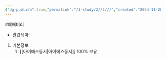 ```yaml
---
{"dg-publish":true,"permalink":"/1-study/2//2///","created":"2024-11-20T21:02:27.624+09:00","updated":"2025-06-03T20:07:21.370+09:00"}
---
```


#폐배터리 


- 관련테마: 


1. 기본정보
	1. [[아이에스동서\|아이에스동서]] 100% 보유


